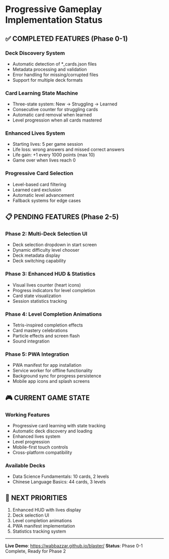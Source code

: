 # Progressive Gameplay Implementation Status

## ✅ COMPLETED FEATURES (Phase 0-1)

### Deck Discovery System
- Automatic detection of *_cards.json files
- Metadata processing and validation
- Error handling for missing/corrupted files
- Support for multiple deck formats

### Card Learning State Machine
- Three-state system: New → Struggling → Learned
- Consecutive counter for struggling cards
- Automatic card removal when learned
- Level progression when all cards mastered

### Enhanced Lives System
- Starting lives: 5 per game session
- Life loss: wrong answers and missed correct answers
- Life gain: +1 every 1000 points (max 10)
- Game over when lives reach 0

### Progressive Card Selection
- Level-based card filtering
- Learned card exclusion
- Automatic level advancement
- Fallback systems for edge cases

## 📋 PENDING FEATURES (Phase 2-5)

### Phase 2: Multi-Deck Selection UI
- Deck selection dropdown in start screen
- Dynamic difficulty level chooser
- Deck metadata display
- Deck switching capability

### Phase 3: Enhanced HUD & Statistics
- Visual lives counter (heart icons)
- Progress indicators for level completion
- Card state visualization
- Session statistics tracking

### Phase 4: Level Completion Animations
- Tetris-inspired completion effects
- Card mastery celebrations
- Particle effects and screen flash
- Sound integration

### Phase 5: PWA Integration
- PWA manifest for app installation
- Service worker for offline functionality
- Background sync for progress persistence
- Mobile app icons and splash screens

## 🎮 CURRENT GAME STATE

### Working Features
- Progressive card learning with state tracking
- Automatic deck discovery and loading
- Enhanced lives system
- Level progression
- Mobile-first touch controls
- Cross-platform compatibility

### Available Decks
- Data Science Fundamentals: 10 cards, 2 levels
- Chinese Language Basics: 44 cards, 3 levels

## 🚀 NEXT PRIORITIES

1. Enhanced HUD with lives display
2. Deck selection UI
3. Level completion animations
4. PWA manifest implementation
5. Statistics tracking system

---

**Live Demo**: https://wabbazzar.github.io/blaster/
**Status**: Phase 0-1 Complete, Ready for Phase 2 